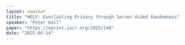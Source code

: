 ```yaml
---
layout: seminar
title: "HELP: Everlasting Privacy through Server-Aided Randomness"
speaker: "Peter Hall"
paper: "https://eprint.iacr.org/2025/140"
date: "2025-04-14"
---
```

